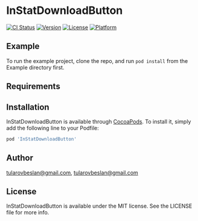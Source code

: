 # InStatDownloadButton

[![CI Status](https://img.shields.io/travis/tularovbeslan@gmail.com/InStatDownloadButton.svg?style=flat)](https://travis-ci.org/tularovbeslan@gmail.com/InStatDownloadButton)
[![Version](https://img.shields.io/cocoapods/v/InStatDownloadButton.svg?style=flat)](https://cocoapods.org/pods/InStatDownloadButton)
[![License](https://img.shields.io/cocoapods/l/InStatDownloadButton.svg?style=flat)](https://cocoapods.org/pods/InStatDownloadButton)
[![Platform](https://img.shields.io/cocoapods/p/InStatDownloadButton.svg?style=flat)](https://cocoapods.org/pods/InStatDownloadButton)

## Example

To run the example project, clone the repo, and run `pod install` from the Example directory first.

## Requirements

## Installation

InStatDownloadButton is available through [CocoaPods](https://cocoapods.org). To install
it, simply add the following line to your Podfile:

```ruby
pod 'InStatDownloadButton'
```

## Author

tularovbeslan@gmail.com, tularovbeslan@gmail.com

## License

InStatDownloadButton is available under the MIT license. See the LICENSE file for more info.
